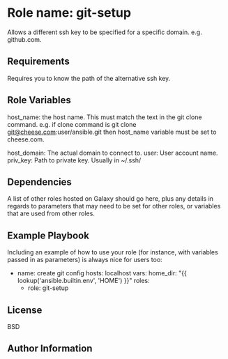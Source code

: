 Role name: git-setup
=========

Allows a different ssh key to be specified for a specific domain. e.g. github.com.

Requirements
------------

Requires you to know the path of the alternative ssh key.

Role Variables
--------------

host_name: the host name. This must match the text in the git clone command.
e.g. if clone command is git clone git@cheese.com:user/ansible.git then host_name
variable must be set to cheese.com.

host_domain: The actual domain to connect to.
user: User account name.
priv_key: Path to private key. Usually in ~/.ssh/


Dependencies
------------

A list of other roles hosted on Galaxy should go here, plus any details in regards to parameters that may need to be set for other roles, or variables that are used from other roles.

Example Playbook
----------------

Including an example of how to use your role (for instance, with variables passed in as parameters) is always nice for users too:

- name: create git config
  hosts: localhost
  vars:
    home_dir: "{{ lookup('ansible.builtin.env', 'HOME') }}"
  roles:
    - role: git-setup

License
-------

BSD

Author Information
------------------
